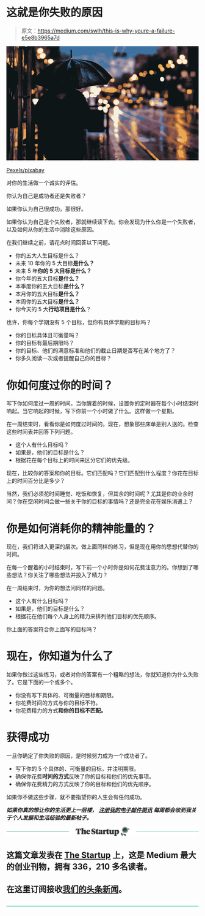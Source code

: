 # 这就是你失败的原因

> 原文：<https://medium.com/swlh/this-is-why-youre-a-failure-e5e8b3965a7d>

![](img/f86ab6f6315c612d00326b8874cb889a.png)

[Pexels/pixabay](https://pixabay.com/en/adult-blur-bokeh-city-evening-1867665/)

对你的生活做一个诚实的评估。

你认为自己是成功者还是失败者？

如果你认为自己很成功，那很好。

如果你认为自己是个失败者，那就继续读下去。你会发现为什么你是一个失败者，以及如何从你的生活中消除这些原因。

在我们继续之前，请花点时间回答以下问题。

*   你的五大人生目标是什么？
*   未来 10 年你的 5 大目标**是什么？**
*   未来 5 年**你的 5 大目标是什么？**
*   你今年的五大目标**是什么？**
*   本季度你的五大目标**是什么？**
*   本月你的五大目标**是什么？**
*   本周你的五大目标**是什么？**
*   你今天的 5 大**行动项目是什么**？

也许，你每个学期没有 5 个目标，但你有具体学期的目标吗？

*   你的目标具体且可衡量吗？
*   你的目标有最后期限吗？
*   你的目标、他们的满意标准和他们的截止日期是否写在某个地方了？
*   你多久阅读一次或者提醒自己你的目标？

# 你如何度过你的时间？

写下你如何度过一周的时间。当你醒着的时候，设置你的定时器在每个小时结束时响起。当它响起的时候，写下你前一个小时做了什么。这样做一个星期。

在一周结束时，看看你是如何度过时间的。现在，想象那些床单是别人送的。检查这些时间表并回答下列问题。

*   这个人有什么目标吗？
*   如果是，他们的目标是什么？
*   根据花在每个目标上的时间来区分它们的优先级。

现在，比较你的答案和你的目标。它们匹配吗？它们匹配到什么程度？你花在目标上的时间百分比是多少？

当然，我们必须花时间睡觉、吃饭和恢复，但其余的时间呢？尤其是你的业余时间？你在空闲时间会做一些关于你的目标的事情吗？还是完全花在娱乐消遣上？

# 你是如何消耗你的精神能量的？

现在，我们将进入更深的层次。做上面同样的练习，但是现在用你的思想代替你的时间。

在每一个醒着的小时结束时，写下前一个小时你是如何花费注意力的。你想到了哪些想法？你关注了哪些想法并投入了精力？

在一周结束时，为你的想法问同样的问题。

*   这个人有什么目标吗？
*   如果是，他们的目标是什么？
*   根据花在他们每个人身上的精力来排列他们目标的优先顺序。

你上面的答案符合你上面写的目标吗？

# 现在，你知道为什么了

如果你做过这些练习，或者对你的答案有一个粗略的想法，你就知道你为什么失败了。它是下面的一个或多个。

*   你没有写下具体的、可衡量的目标和期限。
*   你花费时间的方式与你的目标不符。
*   你花费精力的方式**和你的目标不匹配。**

# 获得成功

一旦你确定了你失败的原因，是时候努力成为一个成功者了。

*   写下你的 5 个具体的、可衡量的目标，并注明期限。
*   确保你花费**时间的方式**反映了你的目标和他们的优先事项。
*   确保你花费精力的方式反映了你的目标和他们的优先顺序。

如果你不做这些步骤，就不要指望你的人生会有任何成功。

***如果你真的想让你的生活更上一层楼，*** [***注册我的电子邮件简讯***](https://ideavisionaction.com/email-newsletter/) ***每周都会收到我关于个人发展和生活经验的最新帖子。***

[![](img/308a8d84fb9b2fab43d66c117fcc4bb4.png)](https://medium.com/swlh)

## 这篇文章发表在 [The Startup](https://medium.com/swlh) 上，这是 Medium 最大的创业刊物，拥有 336，210 多名读者。

## 在这里订阅接收[我们的头条新闻](http://growthsupply.com/the-startup-newsletter/)。

[![](img/b0164736ea17a63403e660de5dedf91a.png)](https://medium.com/swlh)